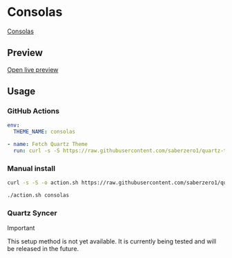 # Consolas

[Consolas](https://github.com/pinei)

## Preview

[Open live preview](https://quartz-themes.github.io/consolas/)

## Usage

### GitHub Actions

```yaml
env:
  THEME_NAME: consolas
```

```yaml
- name: Fetch Quartz Theme
  run: curl -s -S https://raw.githubusercontent.com/saberzero1/quartz-themes/master/action.sh | bash -s -- $THEME_NAME
```

### Manual install

```bash
curl -s -S -o action.sh https://raw.githubusercontent.com/saberzero1/quartz-themes/master/action.sh

./action.sh consolas
```

### Quartz Syncer

> [!IMPORTANT]
> This setup method is not yet available. It is currently being tested and will be released in the future.
